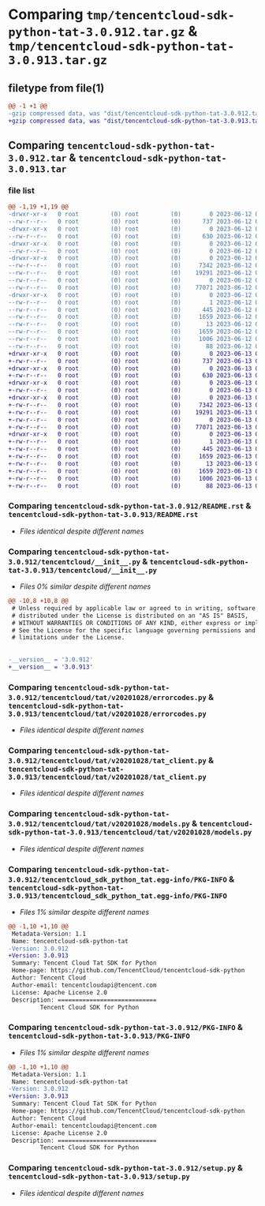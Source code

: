# Comparing `tmp/tencentcloud-sdk-python-tat-3.0.912.tar.gz` & `tmp/tencentcloud-sdk-python-tat-3.0.913.tar.gz`

## filetype from file(1)

```diff
@@ -1 +1 @@
-gzip compressed data, was "dist/tencentcloud-sdk-python-tat-3.0.912.tar", last modified: Mon Jun 12 03:11:55 2023, max compression
+gzip compressed data, was "dist/tencentcloud-sdk-python-tat-3.0.913.tar", last modified: Tue Jun 13 02:25:04 2023, max compression
```

## Comparing `tencentcloud-sdk-python-tat-3.0.912.tar` & `tencentcloud-sdk-python-tat-3.0.913.tar`

### file list

```diff
@@ -1,19 +1,19 @@
-drwxr-xr-x   0 root         (0) root         (0)        0 2023-06-12 03:11:55.000000 tencentcloud-sdk-python-tat-3.0.912/
--rw-r--r--   0 root         (0) root         (0)      737 2023-06-12 03:11:55.000000 tencentcloud-sdk-python-tat-3.0.912/README.rst
-drwxr-xr-x   0 root         (0) root         (0)        0 2023-06-12 03:11:55.000000 tencentcloud-sdk-python-tat-3.0.912/tencentcloud/
--rw-r--r--   0 root         (0) root         (0)      630 2023-06-12 03:11:55.000000 tencentcloud-sdk-python-tat-3.0.912/tencentcloud/__init__.py
-drwxr-xr-x   0 root         (0) root         (0)        0 2023-06-12 03:11:55.000000 tencentcloud-sdk-python-tat-3.0.912/tencentcloud/tat/
--rw-r--r--   0 root         (0) root         (0)        0 2023-06-12 03:11:55.000000 tencentcloud-sdk-python-tat-3.0.912/tencentcloud/tat/__init__.py
-drwxr-xr-x   0 root         (0) root         (0)        0 2023-06-12 03:11:55.000000 tencentcloud-sdk-python-tat-3.0.912/tencentcloud/tat/v20201028/
--rw-r--r--   0 root         (0) root         (0)     7342 2023-06-12 03:11:55.000000 tencentcloud-sdk-python-tat-3.0.912/tencentcloud/tat/v20201028/errorcodes.py
--rw-r--r--   0 root         (0) root         (0)    19291 2023-06-12 03:11:55.000000 tencentcloud-sdk-python-tat-3.0.912/tencentcloud/tat/v20201028/tat_client.py
--rw-r--r--   0 root         (0) root         (0)        0 2023-06-12 03:11:55.000000 tencentcloud-sdk-python-tat-3.0.912/tencentcloud/tat/v20201028/__init__.py
--rw-r--r--   0 root         (0) root         (0)    77071 2023-06-12 03:11:55.000000 tencentcloud-sdk-python-tat-3.0.912/tencentcloud/tat/v20201028/models.py
-drwxr-xr-x   0 root         (0) root         (0)        0 2023-06-12 03:11:55.000000 tencentcloud-sdk-python-tat-3.0.912/tencentcloud_sdk_python_tat.egg-info/
--rw-r--r--   0 root         (0) root         (0)        1 2023-06-12 03:11:55.000000 tencentcloud-sdk-python-tat-3.0.912/tencentcloud_sdk_python_tat.egg-info/dependency_links.txt
--rw-r--r--   0 root         (0) root         (0)      445 2023-06-12 03:11:55.000000 tencentcloud-sdk-python-tat-3.0.912/tencentcloud_sdk_python_tat.egg-info/SOURCES.txt
--rw-r--r--   0 root         (0) root         (0)     1659 2023-06-12 03:11:55.000000 tencentcloud-sdk-python-tat-3.0.912/tencentcloud_sdk_python_tat.egg-info/PKG-INFO
--rw-r--r--   0 root         (0) root         (0)       13 2023-06-12 03:11:55.000000 tencentcloud-sdk-python-tat-3.0.912/tencentcloud_sdk_python_tat.egg-info/top_level.txt
--rw-r--r--   0 root         (0) root         (0)     1659 2023-06-12 03:11:55.000000 tencentcloud-sdk-python-tat-3.0.912/PKG-INFO
--rw-r--r--   0 root         (0) root         (0)     1006 2023-06-12 03:11:55.000000 tencentcloud-sdk-python-tat-3.0.912/setup.py
--rw-r--r--   0 root         (0) root         (0)       88 2023-06-12 03:11:55.000000 tencentcloud-sdk-python-tat-3.0.912/setup.cfg
+drwxr-xr-x   0 root         (0) root         (0)        0 2023-06-13 02:25:04.000000 tencentcloud-sdk-python-tat-3.0.913/
+-rw-r--r--   0 root         (0) root         (0)      737 2023-06-13 02:25:04.000000 tencentcloud-sdk-python-tat-3.0.913/README.rst
+drwxr-xr-x   0 root         (0) root         (0)        0 2023-06-13 02:25:04.000000 tencentcloud-sdk-python-tat-3.0.913/tencentcloud/
+-rw-r--r--   0 root         (0) root         (0)      630 2023-06-13 02:25:04.000000 tencentcloud-sdk-python-tat-3.0.913/tencentcloud/__init__.py
+drwxr-xr-x   0 root         (0) root         (0)        0 2023-06-13 02:25:04.000000 tencentcloud-sdk-python-tat-3.0.913/tencentcloud/tat/
+-rw-r--r--   0 root         (0) root         (0)        0 2023-06-13 02:25:04.000000 tencentcloud-sdk-python-tat-3.0.913/tencentcloud/tat/__init__.py
+drwxr-xr-x   0 root         (0) root         (0)        0 2023-06-13 02:25:04.000000 tencentcloud-sdk-python-tat-3.0.913/tencentcloud/tat/v20201028/
+-rw-r--r--   0 root         (0) root         (0)     7342 2023-06-13 02:25:04.000000 tencentcloud-sdk-python-tat-3.0.913/tencentcloud/tat/v20201028/errorcodes.py
+-rw-r--r--   0 root         (0) root         (0)    19291 2023-06-13 02:25:04.000000 tencentcloud-sdk-python-tat-3.0.913/tencentcloud/tat/v20201028/tat_client.py
+-rw-r--r--   0 root         (0) root         (0)        0 2023-06-13 02:25:04.000000 tencentcloud-sdk-python-tat-3.0.913/tencentcloud/tat/v20201028/__init__.py
+-rw-r--r--   0 root         (0) root         (0)    77071 2023-06-13 02:25:04.000000 tencentcloud-sdk-python-tat-3.0.913/tencentcloud/tat/v20201028/models.py
+drwxr-xr-x   0 root         (0) root         (0)        0 2023-06-13 02:25:04.000000 tencentcloud-sdk-python-tat-3.0.913/tencentcloud_sdk_python_tat.egg-info/
+-rw-r--r--   0 root         (0) root         (0)        1 2023-06-13 02:25:04.000000 tencentcloud-sdk-python-tat-3.0.913/tencentcloud_sdk_python_tat.egg-info/dependency_links.txt
+-rw-r--r--   0 root         (0) root         (0)      445 2023-06-13 02:25:04.000000 tencentcloud-sdk-python-tat-3.0.913/tencentcloud_sdk_python_tat.egg-info/SOURCES.txt
+-rw-r--r--   0 root         (0) root         (0)     1659 2023-06-13 02:25:04.000000 tencentcloud-sdk-python-tat-3.0.913/tencentcloud_sdk_python_tat.egg-info/PKG-INFO
+-rw-r--r--   0 root         (0) root         (0)       13 2023-06-13 02:25:04.000000 tencentcloud-sdk-python-tat-3.0.913/tencentcloud_sdk_python_tat.egg-info/top_level.txt
+-rw-r--r--   0 root         (0) root         (0)     1659 2023-06-13 02:25:04.000000 tencentcloud-sdk-python-tat-3.0.913/PKG-INFO
+-rw-r--r--   0 root         (0) root         (0)     1006 2023-06-13 02:25:04.000000 tencentcloud-sdk-python-tat-3.0.913/setup.py
+-rw-r--r--   0 root         (0) root         (0)       88 2023-06-13 02:25:04.000000 tencentcloud-sdk-python-tat-3.0.913/setup.cfg
```

### Comparing `tencentcloud-sdk-python-tat-3.0.912/README.rst` & `tencentcloud-sdk-python-tat-3.0.913/README.rst`

 * *Files identical despite different names*

### Comparing `tencentcloud-sdk-python-tat-3.0.912/tencentcloud/__init__.py` & `tencentcloud-sdk-python-tat-3.0.913/tencentcloud/__init__.py`

 * *Files 0% similar despite different names*

```diff
@@ -10,8 +10,8 @@
 # Unless required by applicable law or agreed to in writing, software
 # distributed under the License is distributed on an "AS IS" BASIS,
 # WITHOUT WARRANTIES OR CONDITIONS OF ANY KIND, either express or implied.
 # See the License for the specific language governing permissions and
 # limitations under the License.
 
 
-__version__ = '3.0.912'
+__version__ = '3.0.913'
```

### Comparing `tencentcloud-sdk-python-tat-3.0.912/tencentcloud/tat/v20201028/errorcodes.py` & `tencentcloud-sdk-python-tat-3.0.913/tencentcloud/tat/v20201028/errorcodes.py`

 * *Files identical despite different names*

### Comparing `tencentcloud-sdk-python-tat-3.0.912/tencentcloud/tat/v20201028/tat_client.py` & `tencentcloud-sdk-python-tat-3.0.913/tencentcloud/tat/v20201028/tat_client.py`

 * *Files identical despite different names*

### Comparing `tencentcloud-sdk-python-tat-3.0.912/tencentcloud/tat/v20201028/models.py` & `tencentcloud-sdk-python-tat-3.0.913/tencentcloud/tat/v20201028/models.py`

 * *Files identical despite different names*

### Comparing `tencentcloud-sdk-python-tat-3.0.912/tencentcloud_sdk_python_tat.egg-info/PKG-INFO` & `tencentcloud-sdk-python-tat-3.0.913/tencentcloud_sdk_python_tat.egg-info/PKG-INFO`

 * *Files 1% similar despite different names*

```diff
@@ -1,10 +1,10 @@
 Metadata-Version: 1.1
 Name: tencentcloud-sdk-python-tat
-Version: 3.0.912
+Version: 3.0.913
 Summary: Tencent Cloud Tat SDK for Python
 Home-page: https://github.com/TencentCloud/tencentcloud-sdk-python
 Author: Tencent Cloud
 Author-email: tencentcloudapi@tencent.com
 License: Apache License 2.0
 Description: ============================
         Tencent Cloud SDK for Python
```

### Comparing `tencentcloud-sdk-python-tat-3.0.912/PKG-INFO` & `tencentcloud-sdk-python-tat-3.0.913/PKG-INFO`

 * *Files 1% similar despite different names*

```diff
@@ -1,10 +1,10 @@
 Metadata-Version: 1.1
 Name: tencentcloud-sdk-python-tat
-Version: 3.0.912
+Version: 3.0.913
 Summary: Tencent Cloud Tat SDK for Python
 Home-page: https://github.com/TencentCloud/tencentcloud-sdk-python
 Author: Tencent Cloud
 Author-email: tencentcloudapi@tencent.com
 License: Apache License 2.0
 Description: ============================
         Tencent Cloud SDK for Python
```

### Comparing `tencentcloud-sdk-python-tat-3.0.912/setup.py` & `tencentcloud-sdk-python-tat-3.0.913/setup.py`

 * *Files identical despite different names*

